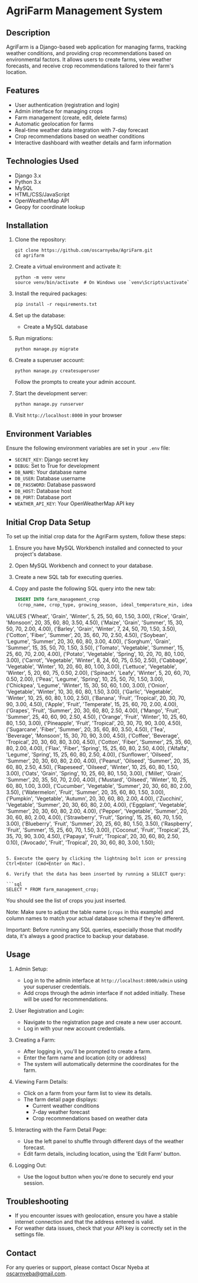 # AgriFarm Management System

## Description
AgriFarm is a Django-based web application for managing farms, tracking weather conditions, and providing crop recommendations based on environmental factors. It allows users to create farms, view weather forecasts, and receive crop recommendations tailored to their farm's location.

## Features
- User authentication (registration and login)
- Admin interface for managing crops
- Farm management (create, edit, delete farms)
- Automatic geolocation for farms
- Real-time weather data integration with 7-day forecast
- Crop recommendations based on weather conditions
- Interactive dashboard with weather details and farm information

## Technologies Used
- Django 3.x
- Python 3.x
- MySQL
- HTML/CSS/JavaScript
- OpenWeatherMap API
- Geopy for coordinate lookup

## Installation

1. Clone the repository:
   ```
   git clone https://github.com/oscarnyeba/AgriFarm.git
   cd agrifarm
   ```

2. Create a virtual environment and activate it:
   ```
   python -m venv venv
   source venv/bin/activate  # On Windows use `venv\Scripts\activate`
   ```

3. Install the required packages:
   ```
   pip install -r requirements.txt
   ```

4. Set up the database:
   - Create a MySQL database
   

5. Run migrations:
   ```
   python manage.py migrate
   ```

6. Create a superuser account:
   ```
   python manage.py createsuperuser
   ```
   Follow the prompts to create your admin account.

7. Start the development server:
   ```
   python manage.py runserver
   ```

8. Visit `http://localhost:8000` in your browser

## Environment Variables
Ensure the following environment variables are set in your `.env` file:
- `SECRET_KEY`: Django secret key
- `DEBUG`: Set to True for development
- `DB_NAME`: Your database name
- `DB_USER`: Database username
- `DB_PASSWORD`: Database password
- `DB_HOST`: Database host
- `DB_PORT`: Database port
- `WEATHER_API_KEY`: Your OpenWeatherMap API key

## Initial Crop Data Setup

To set up the initial crop data for the AgriFarm system, follow these steps:

1. Ensure you have MySQL Workbench installed and connected to your project's database.

2. Open MySQL Workbench and connect to your database.

3. Create a new SQL tab for executing queries.

4. Copy and paste the following SQL query into the new tab:

   ```sql
   INSERT INTO farm_management_crop
    (crop_name, crop_type, growing_season, ideal_temperature_min, ideal_temperature_max, ideal_humidity_min, ideal_humidity_max, ideal_rainfall_min, ideal_rainfall_max)
VALUES
    ('Wheat', 'Grain', 'Winter', 5, 25, 50, 60, 1.50, 3.00),
    ('Rice', 'Grain', 'Monsoon', 20, 35, 60, 80, 3.50, 4.50),
    ('Maize', 'Grain', 'Summer', 15, 30, 50, 70, 2.00, 4.00),
    ('Barley', 'Grain', 'Winter', 7, 24, 50, 70, 1.50, 3.50),
    ('Cotton', 'Fiber', 'Summer', 20, 35, 60, 70, 2.50, 4.50),
    ('Soybean', 'Legume', 'Summer', 20, 30, 60, 80, 3.00, 4.00),
    ('Sorghum', 'Grain', 'Summer', 15, 35, 50, 70, 1.50, 3.50),
    ('Tomato', 'Vegetable', 'Summer', 15, 25, 60, 70, 2.00, 4.00),
    ('Potato', 'Vegetable', 'Spring', 10, 20, 70, 80, 1.00, 3.00),
    ('Carrot', 'Vegetable', 'Winter', 8, 24, 60, 75, 0.50, 2.50),
    ('Cabbage', 'Vegetable', 'Winter', 10, 20, 60, 80, 1.00, 3.00),
    ('Lettuce', 'Vegetable', 'Winter', 5, 20, 60, 75, 0.50, 2.00),
    ('Spinach', 'Leafy', 'Winter', 5, 20, 60, 70, 0.50, 2.00),
    ('Peas', 'Legume', 'Spring', 10, 25, 50, 70, 1.50, 3.00),
    ('Chickpea', 'Legume', 'Winter', 15, 30, 50, 60, 1.00, 3.00),
    ('Onion', 'Vegetable', 'Winter', 10, 30, 60, 80, 1.50, 3.00),
    ('Garlic', 'Vegetable', 'Winter', 10, 25, 60, 80, 1.00, 2.50),
    ('Banana', 'Fruit', 'Tropical', 20, 30, 70, 90, 3.00, 4.50),
    ('Apple', 'Fruit', 'Temperate', 15, 25, 60, 70, 2.00, 4.00),
    ('Grapes', 'Fruit', 'Summer', 20, 30, 60, 80, 2.50, 4.00),
    ('Mango', 'Fruit', 'Summer', 25, 40, 60, 90, 2.50, 4.50),
    ('Orange', 'Fruit', 'Winter', 10, 25, 60, 80, 1.50, 3.00),
    ('Pineapple', 'Fruit', 'Tropical', 20, 30, 70, 90, 3.00, 4.50),
    ('Sugarcane', 'Fiber', 'Summer', 20, 35, 60, 80, 3.50, 4.50),
    ('Tea', 'Beverage', 'Monsoon', 15, 30, 70, 90, 3.00, 4.50),
    ('Coffee', 'Beverage', 'Tropical', 20, 30, 60, 80, 3.00, 4.50),
    ('Cotton', 'Fiber', 'Summer', 25, 35, 60, 80, 2.00, 4.00),
    ('Flax', 'Fiber', 'Spring', 15, 25, 60, 80, 2.50, 4.00),
    ('Alfalfa', 'Legume', 'Spring', 15, 25, 60, 80, 2.50, 4.00),
    ('Sunflower', 'Oilseed', 'Summer', 20, 30, 60, 80, 2.00, 4.00),
    ('Peanut', 'Oilseed', 'Summer', 20, 35, 60, 80, 2.50, 4.50),
    ('Rapeseed', 'Oilseed', 'Winter', 10, 25, 60, 80, 1.50, 3.00),
    ('Oats', 'Grain', 'Spring', 10, 25, 60, 80, 1.50, 3.00),
    ('Millet', 'Grain', 'Summer', 20, 35, 50, 70, 2.00, 4.00),
    ('Mustard', 'Oilseed', 'Winter', 10, 25, 60, 80, 1.00, 3.00),
    ('Cucumber', 'Vegetable', 'Summer', 20, 30, 60, 80, 2.00, 3.50),
    ('Watermelon', 'Fruit', 'Summer', 20, 35, 60, 80, 1.50, 3.00),
    ('Pumpkin', 'Vegetable', 'Autumn', 20, 30, 60, 80, 2.00, 4.00),
    ('Zucchini', 'Vegetable', 'Summer', 20, 30, 60, 80, 2.00, 4.00),
    ('Eggplant', 'Vegetable', 'Summer', 20, 30, 60, 80, 2.00, 4.00),
    ('Pepper', 'Vegetable', 'Summer', 20, 30, 60, 80, 2.00, 4.00),
    ('Strawberry', 'Fruit', 'Spring', 15, 25, 60, 70, 1.50, 3.00),
    ('Blueberry', 'Fruit', 'Summer', 20, 25, 60, 80, 1.50, 3.50),
    ('Raspberry', 'Fruit', 'Summer', 15, 25, 60, 70, 1.50, 3.00),
    ('Coconut', 'Fruit', 'Tropical', 25, 35, 70, 90, 3.00, 4.50),
    ('Papaya', 'Fruit', 'Tropical', 20, 30, 60, 80, 2.50, 0.10),
   ('Avocado', 'Fruit', 'Tropical', 20, 30, 60, 80, 3.00, 1.50);

   ```

5. Execute the query by clicking the lightning bolt icon or pressing Ctrl+Enter (Cmd+Enter on Mac).

6. Verify that the data has been inserted by running a SELECT query:

   ```sql
   SELECT * FROM farm_management_crop;
   ```

   You should see the list of crops you just inserted.

Note: Make sure to adjust the table name (`crops` in this example) and column names to match your actual database schema if they're different.

Important: Before running any SQL queries, especially those that modify data, it's always a good practice to backup your database.

## Usage

1. Admin Setup:
   - Log in to the admin interface at `http://localhost:8000/admin` using your superuser credentials.
   - Add crops through the admin interface if not added initially. These will be used for recommendations.

2. User Registration and Login:
   - Navigate to the registration page and create a new user account.
   - Log in with your new account credentials.

3. Creating a Farm:
   - After logging in, you'll be prompted to create a farm.
   - Enter the farm name and location (city or address)
   - The system will automatically determine the coordinates for the farm.

4. Viewing Farm Details:
   - Click on a farm from your farm list to view its details.
   - The farm detail page displays:
     - Current weather conditions
     - 7-day weather forecast
     - Crop recommendations based on weather data

5. Interacting with the Farm Detail Page:
   - Use the left panel to shuffle through different days of the weather forecast.
   - Edit farm details, including location, using the 'Edit Farm' button.

6. Logging Out:
   - Use the logout button when you're done to securely end your session.

## Troubleshooting
- If you encounter issues with geolocation, ensure you have a stable internet connection and that the address entered is valid.
- For weather data issues, check that your API key is correctly set in the settings file.



## Contact
For any queries or support, please contact Oscar Nyeba at oscarnyeba@gmail.com.